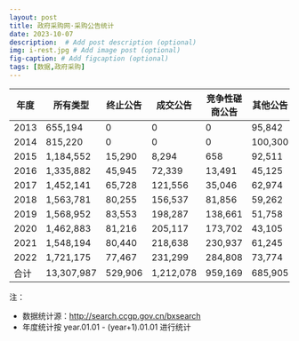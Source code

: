 ```yaml
---
layout: post
title: 政府采购网·采购公告统计
date: 2023-10-07
description:  # Add post description (optional)
img: i-rest.jpg # Add image post (optional)
fig-caption: # Add figcaption (optional)
tags: [数据,政府采购]
---
```


| 年度          | 所有类型        | 终止公告     | 成交公告       | 竞争性磋商公告    | 其他公告     | 更正公告       | 中标公告       | 邀请公告    | 资格预审    | 单一来源     | 竞争性谈判    | 询价公告     | 公开招标       |
|-------------|-------------|----------|------------|------------|----------|------------|------------|---------|---------|----------|----------|----------|------------|
| 2013        | 655,194     | 0        | 0          | 0          | 95,842   | 48,509     | 233,659    | 1,432   | 2,599   | 7,783    | 55,262   | 34,487   | 175,621    |
| 2014        | 815,220     | 0        | 0          | 0          | 100,300  | 55,536     | 304,954    | 1,465   | 1,437   | 11,606   | 73,311   | 44,103   | 222,508    |
| 2015        | 1,184,552   | 15,290   | 8,294      | 658        | 92,511   | 82,926     | 434,685    | 1,569   | 1,633   | 17,428   | 113,014  | 62,544   | 354,000    |
| 2016        | 1,335,882   | 45,945   | 72,339     | 13,491     | 45,125   | 109,429    | 454,968    | 2,720   | 2,547   | 20,577   | 124,632  | 53,062   | 391,047    |
| 2017        | 1,452,141   | 65,728   | 121,556    | 35,046     | 62,974   | 126,909    | 454,414    | 1,993   | 4,164   | 22,908   | 110,576  | 43,877   | 401,996    |
| 2018        | 1,563,781   | 80,255   | 156,537    | 81,856     | 59,262   | 151,502    | 446,503    | 2,132   | 4,645   | 21,615   | 113,039  | 43,648   | 402,787    |
| 2019        | 1,568,952   | 83,553   | 198,287    | 138,661    | 51,758   | 146,586    | 413,373    | 2,232   | 3,268   | 21,765   | 91,443   | 35,688   | 382,338    |
| 2020        | 1,462,883   | 81,216   | 205,117    | 173,702    | 43,105   | 162,645    | 369,054    | 2,363   | 3,861   | 18,548   | 74,404   | 25,001   | 303,867    |
| 2021        | 1,548,194   | 80,440   | 218,638    | 230,937    | 61,245   | 149,696    | 391,284    | 2,247   | 1,535   | 18,069   | 72,780   | 25,776   | 295,547    |
| 2022        | 1,721,175   | 77,467   | 231,299    | 284,808    | 73,774   | 225,492    | 421,758    | 1,905   | 1,244   | 20,640   | 69,817   | 25,669   | 287,302    |
|合计 | 13,307,987  | 529,906  | 1,212,078  | 959,169    | 685,905  | 1,259,238  | 3,924,659  | 20,064  | 26,938  | 180,943  | 898,281  | 393,857  | 3,217,014  |

注：
- 数据统计源：http://search.ccgp.gov.cn/bxsearch
- 年度统计按 year.01.01 - (year+1).01.01 进行统计
